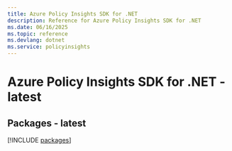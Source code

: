 ```yaml
---
title: Azure Policy Insights SDK for .NET
description: Reference for Azure Policy Insights SDK for .NET
ms.date: 06/16/2025
ms.topic: reference
ms.devlang: dotnet
ms.service: policyinsights
---
```

# Azure Policy Insights SDK for .NET - latest
## Packages - latest
[!INCLUDE [packages](policy-insights-index.md)]